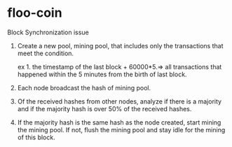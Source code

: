 # floo-coin


Block Synchronization issue

1. Create a new pool, mining pool, that includes only the transactions that meet the condition. 
   
     ex 1. the timestamp of the last block + 60000*5.=> all transactions that happened within the 5 minutes from the birth of last block.
     
     
2. Each node broadcast the hash of mining pool.

3. Of the received hashes from other nodes, analyze if there is a majority and if the majority hash is over 50% of the received hashes.

4. If the majority hash is the same hash as the node created, start mining the mining pool. If not, flush the mining pool and stay idle for the mining of this block.

